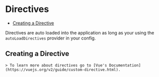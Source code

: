 # Directives

- [Creating a Directive](#creating-a-directive)

Directives are auto loaded into the application as long as your using the `autoLoadDirectives` provider in your config.

<a name="creating-a-directive"></a>
## Creating a Directive

    > To learn more about directives go to [Vue's Documentation](https://vuejs.org/v2/guide/custom-directive.html).
